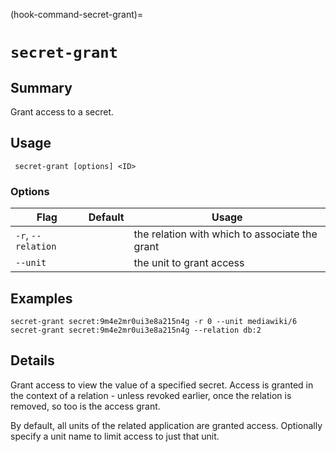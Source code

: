 (hook-command-secret-grant)=
# `secret-grant`

## Summary
Grant access to a secret.

## Usage
``` secret-grant [options] <ID>```

### Options
| Flag | Default | Usage |
| --- | --- | --- |
| `-r`, `--relation` |  | the relation with which to associate the grant |
| `--unit` |  | the unit to grant access |

## Examples

    secret-grant secret:9m4e2mr0ui3e8a215n4g -r 0 --unit mediawiki/6
    secret-grant secret:9m4e2mr0ui3e8a215n4g --relation db:2


## Details

Grant access to view the value of a specified secret.
Access is granted in the context of a relation - unless revoked
earlier, once the relation is removed, so too is the access grant.

By default, all units of the related application are granted access.
Optionally specify a unit name to limit access to just that unit.